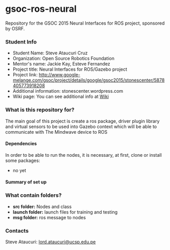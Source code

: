 # gsoc-ros-neural
Repository for the GSOC 2015 Neural Interfaces for ROS project, sponsored by OSRF.

### Student Info ###
* Student Name: Steve Ataucuri Cruz
* Organization: Open Source Robotics Foundation
* Mentor's name: Jackie Kay, Esteve Fernandez
* Project title: Neural Interfaces for ROS/Gazebo project
* Project link: http://www.google-melange.com/gsoc/project/details/google/gsoc2015/stonescenter/5878405773918208
* Additional information: stonescenter.wordpress.com
* Wiki page: You can see additional info at [Wiki](https://github.com/jacquelinekay/gsoc-ros-neural/wiki/GSoC-2015-Steve-Ataucuri)

### What is this repository for? ###
  
The main goal of this project is create a ros package, driver plugin library and virtual sensors to be used into Gazebo context which will be able to communicate with The Mindwave device to ROS 

#### Dependencies ####
In order to be able to run the nodes, it is necessary, at first, clone or install some packages:

* no yet

#### Summary of set up ####


### What contain folders? ###

* **src folder:** Nodes and class
* **launch folder:** launch files for training and testing
* **msg folder:** ros message to nodes

### Contacts ###

Steve Ataucuri: lord.ataucuri@ucsp.edu.pe
